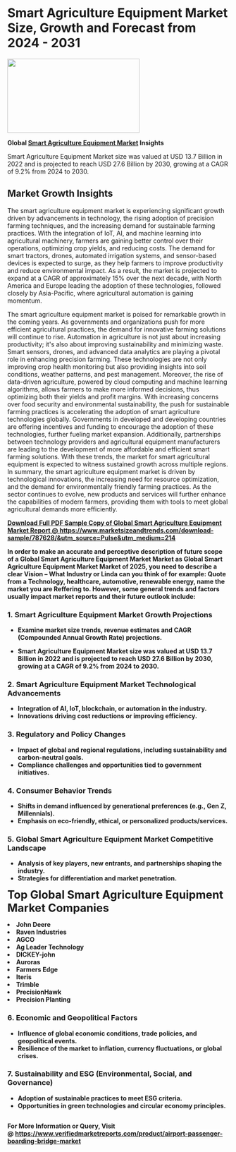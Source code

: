 <H1>Smart Agriculture Equipment Market Size, Growth and Forecast from 2024 - 2031</H1><img class="aligncenter size-medium wp-image-584254" src="https://thirdeyenews.in/wp-content/uploads/2024/09/Global-Market-Research-300x168.jpeg" alt="" width="300" height="168" /><p><strong>Global&nbsp;<a href="https://www.marketsizeandtrends.com/download-sample/787628/&amp;utm_source=Pulse&amp;utm_medium=214">Smart Agriculture Equipment Market</a> Insights</strong></p><p>Smart Agriculture Equipment Market size was valued at USD 13.7 Billion in 2022 and is projected to reach USD 27.6 Billion by 2030, growing at a CAGR of 9.2% from 2024 to 2030.</p><p><h2>Market Growth Insights</h2> <p>The smart agriculture equipment market is experiencing significant growth driven by advancements in technology, the rising adoption of precision farming techniques, and the increasing demand for sustainable farming practices. With the integration of IoT, AI, and machine learning into agricultural machinery, farmers are gaining better control over their operations, optimizing crop yields, and reducing costs. The demand for smart tractors, drones, automated irrigation systems, and sensor-based devices is expected to surge, as they help farmers to improve productivity and reduce environmental impact. As a result, the market is projected to expand at a CAGR of approximately 15% over the next decade, with North America and Europe leading the adoption of these technologies, followed closely by Asia-Pacific, where agricultural automation is gaining momentum.</p> <p><strong><a href="#"></a></strong></p> <p>The smart agriculture equipment market is poised for remarkable growth in the coming years. As governments and organizations push for more efficient agricultural practices, the demand for innovative farming solutions will continue to rise. Automation in agriculture is not just about increasing productivity; it's also about improving sustainability and minimizing waste. Smart sensors, drones, and advanced data analytics are playing a pivotal role in enhancing precision farming. These technologies are not only improving crop health monitoring but also providing insights into soil conditions, weather patterns, and pest management. Moreover, the rise of data-driven agriculture, powered by cloud computing and machine learning algorithms, allows farmers to make more informed decisions, thus optimizing both their yields and profit margins. With increasing concerns over food security and environmental sustainability, the push for sustainable farming practices is accelerating the adoption of smart agriculture technologies globally. Governments in developed and developing countries are offering incentives and funding to encourage the adoption of these technologies, further fueling market expansion. Additionally, partnerships between technology providers and agricultural equipment manufacturers are leading to the development of more affordable and efficient smart farming solutions. With these trends, the market for smart agricultural equipment is expected to witness sustained growth across multiple regions. In summary, the smart agriculture equipment market is driven by technological innovations, the increasing need for resource optimization, and the demand for environmentally friendly farming practices. As the sector continues to evolve, new products and services will further enhance the capabilities of modern farmers, providing them with tools to meet global agricultural demands more efficiently.</p> <p><strong><a href="#"></p><p><span class=""><strong>Download Full PDF Sample Copy of Global Smart Agriculture Equipment Market Report</strong> @ <a href="https://www.marketsizeandtrends.com/download-sample/787628/&amp;utm_source=Pulse&amp;utm_medium=214" target="_blank">https://www.marketsizeandtrends.com/download-sample/787628/&amp;utm_source=Pulse&amp;utm_medium=214</a></span></p><p>In order to make an accurate and perceptive description of future scope of a Global&nbsp;Smart Agriculture Equipment Market Market as Global&nbsp;Smart Agriculture Equipment Market Market of 2025, you need to describe a clear Vision &ndash; What Industry or Linda can you think of for example: Quote from a Technology, healthcare, automotive, renewable energy, name the market you are Reffering to. However, some general trends and factors usually impact market reports and their future outlook include:</p><h3>1.&nbsp;<strong>Smart Agriculture Equipment Market Growth Projections</strong></h3><ul><li>Examine market size trends, revenue estimates and CAGR (Compounded Annual Growth Rate) projections.</li><li><p>Smart Agriculture Equipment Market size was valued at USD 13.7 Billion in 2022 and is projected to reach USD 27.6 Billion by 2030, growing at a CAGR of 9.2% from 2024 to 2030.</p></li></ul><h3>2.&nbsp;<strong>Smart Agriculture Equipment Market Technological Advancements</strong></h3><ul><li>Integration of AI, IoT, blockchain, or automation in the industry.</li><li>Innovations driving cost reductions or improving efficiency.</li></ul><h3>3.&nbsp;<strong>Regulatory and Policy Changes</strong></h3><ul><li>Impact of global and regional regulations, including sustainability and carbon-neutral goals.</li><li>Compliance challenges and opportunities tied to government initiatives.</li></ul><h3>4.&nbsp;<strong>Consumer Behavior Trends</strong></h3><ul><li>Shifts in demand influenced by generational preferences (e.g., Gen Z, Millennials).</li><li>Emphasis on eco-friendly, ethical, or personalized products/services.</li></ul><h3>5.&nbsp;<strong>Global Smart Agriculture Equipment Market Competitive Landscape</strong></h3><ul><li>Analysis of key players, new entrants, and partnerships shaping the industry.</li><li>Strategies for differentiation and market penetration.</li></ul><p data-pm-slice="1 1 []"><span style="color: inherit; font-family: inherit; font-size: 25px;">Top Global Smart Agriculture Equipment Market Companies</span></p><div class="" data-test-id=""><p><li>John Deere</li><li> Raven Industries</li><li> AGCO</li><li> Ag Leader Technology</li><li> DICKEY-john</li><li> Auroras</li><li> Farmers Edge</li><li> Iteris</li><li> Trimble</li><li> PrecisionHawk</li><li> Precision Planting</li></p></div><h3>6.&nbsp;<strong>Economic and Geopolitical Factors</strong></h3><ul><li>Influence of global economic conditions, trade policies, and geopolitical events.</li><li>Resilience of the market to inflation, currency fluctuations, or global crises.</li></ul><h3>7.&nbsp;<strong>Sustainability and ESG (Environmental, Social, and Governance)</strong></h3><ul><li>Adoption of sustainable practices to meet ESG criteria.</li><li>Opportunities in green technologies and circular economy principles.</li></ul><h2><strong style="font-size: 14px;">For More Information or Query, Visit @&nbsp;</strong><a style="background-color: #ffffff; font-size: 14px;" href="https://www.marketsizeandtrends.com/report/smart-agriculture-equipment-market/" target="_blank">https://www.verifiedmarketreports.com/product/airport-passenger-boarding-bridge-market</a></h2>
